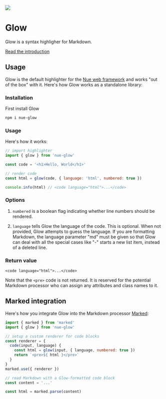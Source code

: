 
<a href="https://nuejs.org/blog/introducing-glow/">
  <img src="https://nuejs.org/img/glow-og.png">
</a>

# Glow
Glow is a syntax highligher for Markdown.

[Read the introduction](https://nuejs.org/blog/introducing-glow/)



## Usage
Glow is the default highlighter for the [Nue web framework](https://nuejs.org) and works "out of the box" with it. Here's how Glow works as a standalone library:


### Installation
First install Glow


```sh
npm i nue-glow
```

### Usage
Here's how it works:

```js
// import highlighter
import { glow } from 'nue-glow'

const code = '<h1>Hello, World</h1>'

// render code
const html = glow(code, { language: 'html', numbered: true })

console.info(html) // <code language="html">...</code>
```


### Options
1. `numbered` is a boolean flag indicating whether line numbers should be rendered.

2. `language` tells Glow the language of the code. This is optional. When not provided, Glow attempts to guess the language. If you are formatting Markdown, the language parameter "md" must be given so that Glow can deal with all the special cases like "-" starts a new list item, instead of a deleted line.


### Return value

```
<code language="html">...</code>
```

Note that the `<pre>` code is not returned. It is reserved for the potential Markdown processor who can assign any attributes and class names to it.


## Marked integration
Here's how you integrate Glow into the Markdown processor [Marked](https://github.com/markedjs/marked):

```js
import { marked } from 'marked'
import { glow } from 'nue-glow'

// setup a custom renderer for code blocks
const renderer = {
  code(input, language) {
    const html = glow(input, { language, numbered: true })
    return `<pre>${ html }</pre>`
  }
}
marked.use({ renderer })

// read Markdown with a Glow-formatted code block
const content = '...'

const html = marked.parse(content)
```

